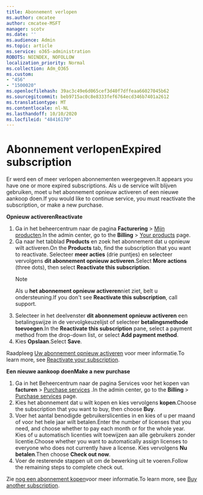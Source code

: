 ```yaml
---
title: Abonnement verlopen
ms.author: cmcatee
author: cmcatee-MSFT
manager: scotv
ms.date: ''
ms.audience: Admin
ms.topic: article
ms.service: o365-administration
ROBOTS: NOINDEX, NOFOLLOW
localization_priority: Normal
ms.collection: Adm_O365
ms.custom:
- "456"
- "1500020"
ms.openlocfilehash: 39ac3c49e6d065cef3d40f7dffeaa66027045b62
ms.sourcegitcommit: beb9715ac0c8e8333fef6764ecd346b7401a2612
ms.translationtype: MT
ms.contentlocale: nl-NL
ms.lasthandoff: 10/10/2020
ms.locfileid: "48416170"
---
```

# <a name="expired-subscription"></a><span data-ttu-id="9c1e7-102">Abonnement verlopen</span><span class="sxs-lookup"><span data-stu-id="9c1e7-102">Expired subscription</span></span>

<span data-ttu-id="9c1e7-103">Er werd een of meer verlopen abonnementen weergegeven.</span><span class="sxs-lookup"><span data-stu-id="9c1e7-103">It appears you have one or more expired subscriptions.</span></span> <span data-ttu-id="9c1e7-104">Als u de service wilt blijven gebruiken, moet u het abonnement opnieuw activeren of een nieuwe aankoop doen.</span><span class="sxs-lookup"><span data-stu-id="9c1e7-104">If you would like to continue service, you must reactivate the subscription, or make a new purchase.</span></span>
  
<span data-ttu-id="9c1e7-105">**Opnieuw activeren**</span><span class="sxs-lookup"><span data-stu-id="9c1e7-105">**Reactivate**</span></span>
  
1. <span data-ttu-id="9c1e7-106">Ga in het beheercentrum naar de pagina **Facturering** \> [Mijn producten](https://go.microsoft.com/fwlink/p/?linkid=842054).</span><span class="sxs-lookup"><span data-stu-id="9c1e7-106">In the admin center, go to the **Billing** \> [Your products](https://go.microsoft.com/fwlink/p/?linkid=842054) page.</span></span>
2. <span data-ttu-id="9c1e7-107">Ga naar het tabblad **Products** en zoek het abonnement dat u opnieuw wilt activeren.</span><span class="sxs-lookup"><span data-stu-id="9c1e7-107">On the **Products** tab, find the subscription that you want to reactivate.</span></span> <span data-ttu-id="9c1e7-108">Selecteer **meer acties** (drie puntjes) en selecteer vervolgens **dit abonnement opnieuw activeren**.</span><span class="sxs-lookup"><span data-stu-id="9c1e7-108">Select **More actions** (three dots), then select **Reactivate this subscription**.</span></span>
    > [!NOTE]
    > <span data-ttu-id="9c1e7-109">Als u **het abonnement opnieuw activeren**niet ziet, belt u ondersteuning.</span><span class="sxs-lookup"><span data-stu-id="9c1e7-109">If you don't see **Reactivate this subscription**, call support.</span></span>
3. <span data-ttu-id="9c1e7-110">Selecteer in het deelvenster **dit abonnement opnieuw activeren** een betalingswijze in de vervolgkeuzelijst of selecteer **betalingsmethode toevoegen**.</span><span class="sxs-lookup"><span data-stu-id="9c1e7-110">In the **Reactivate this subscription** pane, select a payment method from the drop-down list, or select **Add payment method**.</span></span>
4. <span data-ttu-id="9c1e7-111">Kies **Opslaan**.</span><span class="sxs-lookup"><span data-stu-id="9c1e7-111">Select **Save**.</span></span>

<span data-ttu-id="9c1e7-112">Raadpleeg [Uw abonnement opnieuw activeren](https://docs.microsoft.com/microsoft-365/commerce/subscriptions/reactivate-your-subscription) voor meer informatie.</span><span class="sxs-lookup"><span data-stu-id="9c1e7-112">To learn more, see [Reactivate your subscription](https://docs.microsoft.com/microsoft-365/commerce/subscriptions/reactivate-your-subscription).</span></span>

<span data-ttu-id="9c1e7-113">**Een nieuwe aankoop doen**</span><span class="sxs-lookup"><span data-stu-id="9c1e7-113">**Make a new purchase**</span></span>
  
1. <span data-ttu-id="9c1e7-114">Ga in het Beheercentrum naar de pagina Services voor het kopen van **facturen** \> [Purchase services](https://go.microsoft.com/fwlink/p/?linkid=868433) .</span><span class="sxs-lookup"><span data-stu-id="9c1e7-114">In the admin center, go to the **Billing** \> [Purchase services](https://go.microsoft.com/fwlink/p/?linkid=868433) page.</span></span>
2. <span data-ttu-id="9c1e7-115">Kies het abonnement dat u wilt kopen en kies vervolgens **kopen**.</span><span class="sxs-lookup"><span data-stu-id="9c1e7-115">Choose the subscription that you want to buy, then choose **Buy**.</span></span>
3. <span data-ttu-id="9c1e7-116">Voer het aantal benodigde gebruikerslicenties in en kies of u per maand of voor het hele jaar wilt betalen.</span><span class="sxs-lookup"><span data-stu-id="9c1e7-116">Enter the number of licenses that you need, and choose whether to pay each month or for the whole year.</span></span> <span data-ttu-id="9c1e7-117">Kies of u automatisch licenties wilt toewijzen aan alle gebruikers zonder licentie.</span><span class="sxs-lookup"><span data-stu-id="9c1e7-117">Choose whether you want to automatically assign licenses to everyone who does not currently have a license.</span></span> <span data-ttu-id="9c1e7-118">Kies vervolgens **Nu betalen**.</span><span class="sxs-lookup"><span data-stu-id="9c1e7-118">Then choose **Check out now**.</span></span>
4. <span data-ttu-id="9c1e7-119">Voer de resterende stappen uit om de bewerking uit te voeren.</span><span class="sxs-lookup"><span data-stu-id="9c1e7-119">Follow the remaining steps to complete check out.</span></span>

<span data-ttu-id="9c1e7-120">Zie [nog een abonnement kopen](https://docs.microsoft.com/microsoft-365/commerce/buy-another-subscription)voor meer informatie.</span><span class="sxs-lookup"><span data-stu-id="9c1e7-120">To learn more, see [Buy another subscription](https://docs.microsoft.com/microsoft-365/commerce/buy-another-subscription).</span></span>
